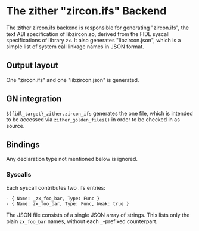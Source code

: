 # The zither "zircon.ifs" Backend

The zither zircon.ifs backend is responsible for generating "zircon.ifs", the
text ABI specification of libzircon.so, derived from the FIDL syscall
specifications of library `zx`.  It also generates "libzircon.json", which is a
simple list of system call linkage names in JSON format.

## Output layout

One "zircon.ifs" and one "libzircon.json" is generated.

## GN integration

`${fidl_target}_zither.zircon_ifs` generates the one file, which is intended to
be accessed via `zither_golden_files()` in order to be checked in as source.

## Bindings

Any declaration type not mentioned below is ignored.

### Syscalls

Each syscall contributes two .ifs entries:
```
- { Name: _zx_foo_bar, Type: Func }
- { Name: zx_foo_bar, Type: Func, Weak: true }
```

The JSON file consists of a single JSON array of strings.  This lists only the
plain `zx_foo_bar` names, without each `_`-prefixed counterpart.

